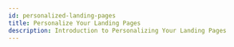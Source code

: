 ```yaml
---
id: personalized-landing-pages
title: Personalize Your Landing Pages
description: Introduction to Personalizing Your Landing Pages
---
```

